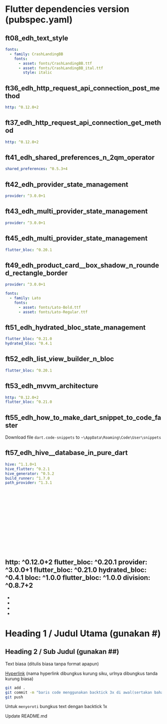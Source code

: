 # Flutter dependencies version (pubspec.yaml)


## ft08_edh_text_style
```yaml
fonts:
  - family: CrashLandingBB
    fonts:
      - asset: fonts/CrashLandingBB.ttf
      - asset: fonts/CrashLandingBB_ital.ttf
        style: italic
```
## ft36_edh_http_request_api_connection_post_method
```yaml
http: ^0.12.0+2
```
## ft37_edh_http_request_api_connection_get_method
```yaml
http: ^0.12.0+2
```
## ft41_edh_shared_preferences_n_2qm_operator
```yaml
shared_preferences: ^0.5.3+4
```
## ft42_edh_provider_state_management
```yaml
provider: ^3.0.0+1
```
## ft43_edh_multi_provider_state_management
```yaml
provider: ^3.0.0+1
```
## ft45_edh_multi_provider_state_management
```yaml
flutter_bloc: ^0.20.1
```
## ft49_edh_product_card__box_shadow_n_rounded_rectangle_border
```yaml
provider: ^3.0.0+1

fonts:
  - family: Lato
    fonts:
      - asset: fonts/Lato-Bold.ttf
      - asset: fonts/Lato-Regular.ttf
```
## ft51_edh_hydrated_bloc_state_management
```yaml
flutter_bloc: ^0.21.0
hydrated_bloc: ^0.4.1
```
## ft52_edh_list_view_builder_n_bloc
```yaml
flutter_bloc: ^0.20.1
```
## ft53_edh_mvvm_architecture
```yaml
http: ^0.12.0+2
flutter_bloc: ^0.21.0
```
## ft55_edh_how_to_make_dart_snippet_to_code_faster
Download file `dart.code-snippets` to `~\AppData\Roaming\Code\User\snippets`

## ft57_edh_hive__database_in_pure_dart
```yaml
hive: ^1.1.0+1
hive_flutter: ^0.2.1
hive_generator: ^0.5.2
build_runner: ^1.7.0
path_provider: ^1.3.1
```

## 
```yaml

```
## 
```yaml

```
## 
```yaml

```

## 
```yaml

```
## 
```yaml

```
## 
```yaml

```

## 
```yaml

```
http: ^0.12.0+2
flutter_bloc: ^0.20.1
provider: ^3.0.0+1
flutter_bloc: ^0.21.0
hydrated_bloc: ^0.4.1
bloc: ^1.0.0
flutter_bloc: ^1.0.0
division: ^0.8.7+2
-
-
-
-
-
# Heading 1 / Judul Utama (gunakan #)

## Heading 2 / Sub Judul (gunakan ##)

Text biasa (ditulis biasa tanpa format apapun)

[Hyperlink](https://www.google.com) (nama hyperlink dibungkus kurung siku, urlnya dibungkus tanda kurung biasa)

```bash
git add .
git commit -m "baris code menggunakan backtick 3x di awal(sertakan bahasanya) dan akhir code"
git push
```

Untuk `menyoroti` bungkus text dengan backtick 1x

Update README.md
